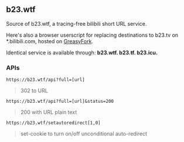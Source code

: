 b23.wtf
---

Source of b23.wtf, a tracing-free bilibili short URL service.

Here's also a browser userscript for replacing destinations to b23.tv on *.bilibili.com, hosted on [GreasyFork](https://greasyfork.org/zh-CN/scripts/435611-%E5%8E%BB%E9%99%A4%E6%A0%87%E9%A2%98%E6%8E%A9%E7%9B%96%E4%B8%8B-b23-tv-%E7%9F%AD%E9%93%BE%E6%8E%A5%E7%9A%84%E8%BF%BD%E8%B8%AA%E4%BF%A1%E6%81%AF).

Identical service is available through: **b23.wtf. b23.tf. b23.icu.**

### APIs

`https://b23.wtf/api?full=[url]`
> 302 to URL

`https://b23.wtf/api?full=[url]&status=200`
> 200 with URL plain text

`https://b23.wtf/setautoredirect[1,0]`
> set-cookie to turn on/off unconditional auto-redirect




